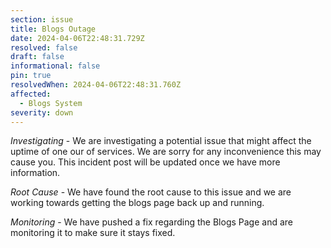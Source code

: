 ```yaml
---
section: issue
title: Blogs Outage
date: 2024-04-06T22:48:31.729Z
resolved: false
draft: false
informational: false
pin: true
resolvedWhen: 2024-04-06T22:48:31.760Z
affected:
  - Blogs System
severity: down
---
```

*Investigating* - We are investigating a potential issue that might affect the uptime of one our of services. We are sorry for any inconvenience this may cause you. This incident post will be updated once we have more information.

*Root Cause* - We have found the root cause to this issue and we are working towards getting the blogs page back up and running.

*Monitoring* - We have pushed a fix regarding the Blogs Page and are monitoring it to make sure it stays fixed.